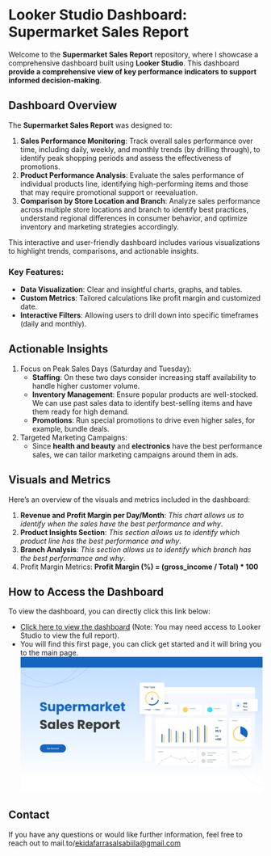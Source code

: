 # Looker Studio Dashboard: **Supermarket Sales Report**

Welcome to the **Supermarket Sales Report** repository, where I showcase a comprehensive dashboard built using **Looker Studio**. This dashboard **provide a comprehensive view of key performance indicators to support informed decision-making**.

## Dashboard Overview

The **Supermarket Sales Report** was designed to:
1. **Sales Performance Monitoring**: Track overall sales performance over time, including daily, weekly, and monthly trends (by drilling through), to identify peak shopping periods and assess the effectiveness of promotions.
2. **Product Performance Analysis**: Evaluate the sales performance of individual products line, identifying high-performing items and those that may require promotional support or reevaluation.
3. **Comparison by Store Location and Branch**: Analyze sales performance across multiple store locations and branch to identify best practices, understand regional differences in consumer behavior, and optimize inventory and marketing strategies accordingly.

This interactive and user-friendly dashboard includes various visualizations to highlight trends, comparisons, and actionable insights.

### Key Features:
- **Data Visualization**: Clear and insightful charts, graphs, and tables.
- **Custom Metrics**: Tailored calculations like profit margin and customized date.
- **Interactive Filters**: Allowing users to drill down into specific timeframes (daily and monthly).

## Actionable Insights
1. Focus on Peak Sales Days (Saturday and Tuesday):
   - **Staffing**: On these two days consider increasing staff availability to handle higher customer volume.
   - **Inventory Management**: Ensure popular products are well-stocked. We can use past sales data to identify best-selling items and have them ready for high demand.
   - **Promotions**: Run special promotions to drive even higher sales, for example, bundle deals.
2. Targeted Marketing Campaigns:
   - Since **health and beauty** and **electronics** have the best performance sales, we can tailor marketing campaigns around them in ads.

## Visuals and Metrics

Here’s an overview of the visuals and metrics included in the dashboard:

1. **Revenue and Profit Margin per Day/Month**: _This chart allows us to identify when the sales have the best performance and why_.
2. **Product Insights Section**: _This section allows us to identify which product line has the best performance and why_.
3. **Branch Analysis**: _This section allows us to identify which branch has the best performance and why_.
4. Profit Margin Metrics:
   **Profit Margin (%) = (gross_income / Total) * 100**

## How to Access the Dashboard

To view the dashboard, you can directly click this link below:
- [Click here to view the dashboard]([https://lookerstudio.google.com/u/0/reporting/b8a5052d-b055-4270-a716-2f5294a5fa9f/page/p_n3qbazzwld](https://lookerstudio.google.com/u/0/reporting/b8a5052d-b055-4270-a716-2f5294a5fa9f/page/p_n3qbazzwld)) (Note: You may need access to Looker Studio to view the full report).
- You will find this first page, you can click get started and it will bring you to the main page.
![Landing Page](LandingPage.png)

## Contact

If you have any questions or would like further information, feel free to reach out to mail.to/ekidafarrasalsabiila@gmail.com
